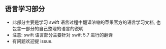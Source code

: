 ## 语言学习部分

* 此部分主要是学习 swift 语言过程中翻译浓缩的苹果官方的语言学习文档, 也包含一部分的自己整理的语言的说明
* 注意: swift 语言部分主要针对 swift 5.7 进行的翻译
* 有问题欢迎提 issue.


